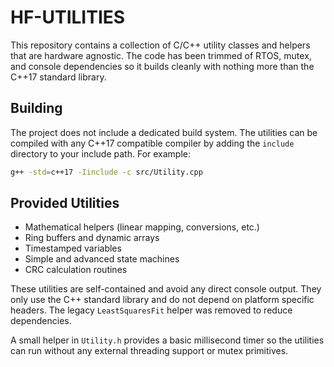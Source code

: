 # HF-UTILITIES

This repository contains a collection of C/C++ utility classes and helpers that are
hardware agnostic.  The code has been trimmed of RTOS, mutex, and console
dependencies so it builds cleanly with nothing more than the C++17 standard
library.

## Building

The project does not include a dedicated build system.  The utilities can be
compiled with any C++17 compatible compiler by adding the `include` directory to
 your include path.  For example:

```bash
g++ -std=c++17 -Iinclude -c src/Utility.cpp
```

## Provided Utilities

- Mathematical helpers (linear mapping, conversions, etc.)
- Ring buffers and dynamic arrays
- Timestamped variables
- Simple and advanced state machines
- CRC calculation routines

These utilities are self-contained and avoid any direct console output.  They
only use the C++ standard library and do not depend on platform specific
headers.  The legacy `LeastSquaresFit` helper was removed to reduce
dependencies.

A small helper in `Utility.h` provides a basic millisecond timer so the
utilities can run without any external threading support or mutex primitives.
